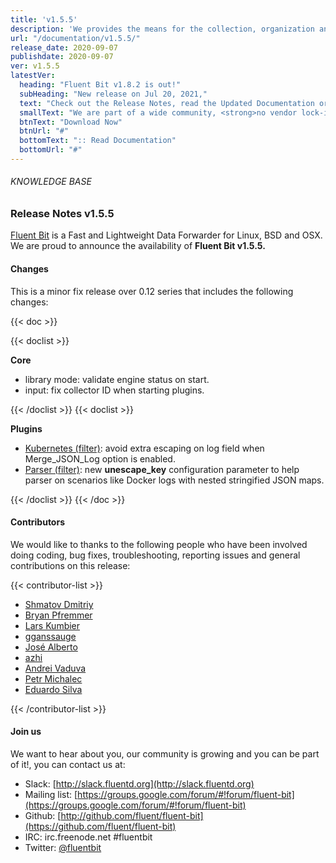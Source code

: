 ```yaml
---
title: 'v1.5.5'
description: 'We provides the means for the collection, organization and computerized retrieval of knowledgeand Lightweight Data Forwarder for Linux, BSD and OSX. We are proud to announce the availability of Fluent Bit v1.5.5.'
url: "/documentation/v1.5.5/"
release_date: 2020-09-07
publishdate: 2020-09-07
ver: v1.5.5
latestVer:
  heading: "Fluent Bit v1.8.2 is out!"
  subHeading: "New release on Jul 20, 2021,"
  text: "Check out the Release Notes, read the Updated Documentation or jump directly to the Downloads Section."
  smallText: "We are part of a wide community, <strong>no vendor lock-in.</strong>"
  btnText: "Download Now"
  btnUrl: "#"
  bottomText: ":: Read Documentation"
  bottomUrl: "#"
---
```


###### KNOWLEDGE BASE

### Release Notes v1.5.5

[Fluent Bit](https://fluentbit.io/) is a Fast and Lightweight Data Forwarder for Linux, BSD and OSX. We are proud to announce the availability of **Fluent Bit v1.5.5.**

#### Changes

This is a minor fix release over 0.12 series that includes the following changes:

{{< doc >}}

{{< doclist >}}

**Core**

* library mode: validate engine status on start.
* input: fix collector ID when starting plugins.

{{< /doclist >}}
{{< doclist >}}

**Plugins**

* [Kubernetes (filter)](https://fluentbit.io/documentation/0.12/filter/kubernetes.html): avoid extra escaping on log field when Merge_JSON_Log option is enabled.
* [Parser (filter)](https://fluentbit.io/documentation/0.12/parser/filter.html): new **unescape_key** configuration parameter to help parser on scenarios like Docker logs with nested stringified JSON maps.

{{< /doclist >}}
{{< /doc >}}

#### Contributors

We would like to thanks to the following people who have been involved doing coding, bug fixes, troubleshooting, reporting issues and general contributions on this release:

{{< contributor-list >}}

* [Shmatov Dmitriy](https://github.com/dshmatov)
* [Bryan Pfremmer](https://github.com/pfremm)
* [Lars Kumbier](https://github.com/LarsKumbier)
* [gganssauge](https://github.com/gganssauge)
* [José Alberto](https://github.com/jalberto)
* [azhi](https://github.com/azhi)
* [Andrei Vaduva](https://github.com/lynxaegon)
* [Petr Michalec](https://github.com/epcim)
* [Eduardo Silva](https://github.com/edsiper)

{{< /contributor-list >}}

#### Join us

We want to hear about you, our community is growing and you can be part of it!, you can contact us at:

* Slack: [http://slack.fluentd.org](http://slack.fluentd.org)
* Mailing list: [https://groups.google.com/forum/#!forum/fluent-bit](https://groups.google.com/forum/#!forum/fluent-bit)
* Github: [http://github.com/fluent/fluent-bit](https://github.com/fluent/fluent-bit)
* IRC: irc.freenode.net #fluentbit
* Twitter: [@fluentbit](https://twitter.com/fluentbit)